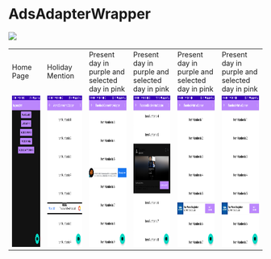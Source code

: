 # AdsAdapterWrapper


[![](https://jitpack.io/v/pavelsust/AdsAdapterWrapper.svg)](https://jitpack.io/#pavelsust/AdsAdapterWrapper)





<table>
  <tr>
    <td>Home Page</td>
     <td>Holiday Mention</td>
     <td>Present day in purple and selected day in pink</td>
     <td>Present day in purple and selected day in pink</td>
     <td>Present day in purple and selected day in pink</td>
     <td>Present day in purple and selected day in pink</td>
  </tr>
  <tr>
    <td><img src="https://github.com/pavelsust/AdsAdapterWrapper/blob/master/screenshot/Screenshot_20220402_010923.png?raw=true" width=270 height=300></td>
    <td><img src="https://github.com/pavelsust/AdsAdapterWrapper/blob/master/screenshot/Screenshot_20220402_011001.png?raw=true" width=270 height=300></td>
    <td><img src="https://github.com/pavelsust/AdsAdapterWrapper/blob/master/screenshot/Screenshot_20220402_011019.png?raw=true" width=270 height=300></td>
      <td><img src="https://github.com/pavelsust/AdsAdapterWrapper/blob/master/screenshot/Screenshot_20220402_011034.png?raw=true" width=270 height=300></td>
      <td><img src="https://github.com/pavelsust/AdsAdapterWrapper/blob/master/screenshot/Screenshot_20220402_011657.png?raw=true" width=270 height=300></td>
    

   <td><img src="https://github.com/pavelsust/AdsAdapterWrapper/blob/master/screenshot/Screenshot_20220402_011657.png?raw=true" width=270 height=300></td>
  
  </tr>
 </table>



